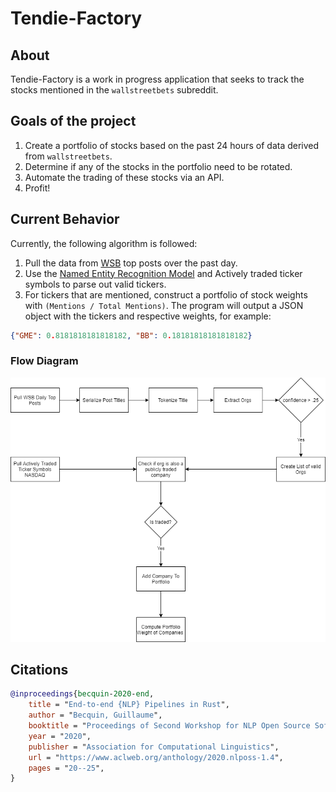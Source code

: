 # Tendie-Factory

## About

Tendie-Factory is a work in progress application that seeks to track the stocks mentioned in the `wallstreetbets` subreddit.

## Goals of the project

1. Create a portfolio of stocks based on the past 24 hours of data derived from `wallstreetbets`.
2. Determine if any of the stocks in the portfolio need to be rotated.
3. Automate the trading of these stocks via an API.
4. Profit!

## Current Behavior

Currently, the following algorithm is followed:

1. Pull the data from [WSB](https://www.reddit.com/r/wallstreetbets) top posts over the past day.
2. Use the [Named Entity Recognition Model](https://en.wikipedia.org/wiki/Named-entity_recognition) and Actively traded ticker symbols to parse out valid tickers.
3. For tickers that are mentioned, construct a portfolio of stock weights with `(Mentions / Total Mentions)`.
The program will output a JSON object with the tickers and respective weights, for example:

```json
{"GME": 0.8181818181818182, "BB": 0.18181818181818182}
```

### Flow Diagram

![Diagram of Flow](./docs/tendie-factory.png)

## Citations

```bibtex
@inproceedings{becquin-2020-end,
    title = "End-to-end {NLP} Pipelines in Rust",
    author = "Becquin, Guillaume",
    booktitle = "Proceedings of Second Workshop for NLP Open Source Software (NLP-OSS)",
    year = "2020",
    publisher = "Association for Computational Linguistics",
    url = "https://www.aclweb.org/anthology/2020.nlposs-1.4",
    pages = "20--25",
}
```
